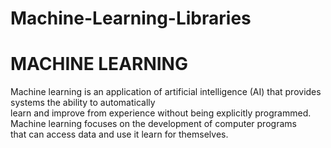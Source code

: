 # Machine-Learning-Libraries
<h1>MACHINE LEARNING</h1>
 <p>Machine learning is an application of artificial intelligence (AI) that provides systems the ability to automatically<br> learn and improve from experience without being explicitly programmed.<br> 
Machine learning focuses on the development of computer programs <br>that can access data and use it learn for themselves.
